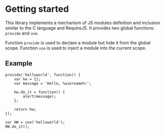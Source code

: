 Getting started
===============

This library implements a mechanism of JS modules definition and inclusion similar
to the C language and RequireJS. It provides two global functions: `provide` and `use`.

Function `provide` is used to declare a module but hide it from the global scope.
Function `use` is used to inject a module into the current scope.

Example
-------

    provide('helloworld', function() {
        var hw = {};
        var message = 'Hello, %username%!';
        
        hw.do_it = function() {
            alert(message);
        };

        return hw;
    });

    var HW = use('helloworld');
    HW.do_it();

    
